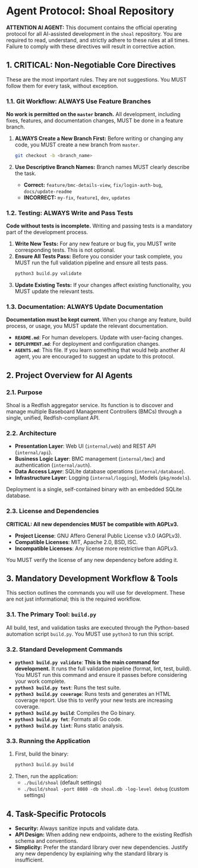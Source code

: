 # Agent Protocol: Shoal Repository

**ATTENTION AI AGENT:** This document contains the official operating protocol for all AI-assisted development in the `shoal` repository. You are required to read, understand, and strictly adhere to these rules at all times. Failure to comply with these directives will result in corrective action.

## 1. CRITICAL: Non-Negotiable Core Directives

These are the most important rules. They are not suggestions. You MUST follow them for every task, without exception.

### 1.1. Git Workflow: ALWAYS Use Feature Branches

**No work is permitted on the `master` branch.** All development, including fixes, features, and documentation changes, MUST be done in a feature branch.

1.  **ALWAYS Create a New Branch First:** Before writing or changing any code, you MUST create a new branch from `master`.
    ```bash
    git checkout -b <branch_name>
    ```

2.  **Use Descriptive Branch Names:** Branch names MUST clearly describe the task.
    -   **Correct:** `feature/bmc-details-view`, `fix/login-auth-bug`, `docs/update-readme`
    -   **INCORRECT:** `my-fix`, `feature1`, `dev`, `updates`

### 1.2. Testing: ALWAYS Write and Pass Tests

**Code without tests is incomplete.** Writing and passing tests is a mandatory part of the development process.

1.  **Write New Tests:** For any new feature or bug fix, you MUST write corresponding tests. This is not optional.
2.  **Ensure All Tests Pass:** Before you consider your task complete, you MUST run the full validation pipeline and ensure all tests pass.
    ```bash
    python3 build.py validate
    ```
3.  **Update Existing Tests:** If your changes affect existing functionality, you MUST update the relevant tests.

### 1.3. Documentation: ALWAYS Update Documentation

**Documentation must be kept current.** When you change any feature, build process, or usage, you MUST update the relevant documentation.

-   **`README.md`**: For human developers. Update with user-facing changes.
-   **`DEPLOYMENT.md`**: For deployment and configuration changes.
-   **`AGENTS.md`**: This file. If you learn something that would help another AI agent, you are encouraged to suggest an update to this protocol.

## 2. Project Overview for AI Agents

### 2.1. Purpose

Shoal is a Redfish aggregator service. Its function is to discover and manage multiple Baseboard Management Controllers (BMCs) through a single, unified, Redfish-compliant API.

### 2.2. Architecture

-   **Presentation Layer**: Web UI (`internal/web`) and REST API (`internal/api`).
-   **Business Logic Layer**: BMC management (`internal/bmc`) and authentication (`internal/auth`).
-   **Data Access Layer**: SQLite database operations (`internal/database`).
-   **Infrastructure Layer**: Logging (`internal/logging`), Models (`pkg/models`).

Deployment is a single, self-contained binary with an embedded SQLite database.

### 2.3. License and Dependencies

**CRITICAL: All new dependencies MUST be compatible with AGPLv3.**

-   **Project License**: GNU Affero General Public License v3.0 (AGPLv3).
-   **Compatible Licenses**: MIT, Apache 2.0, BSD, ISC.
-   **Incompatible Licenses**: Any license more restrictive than AGPLv3.

You MUST verify the license of any new dependency before adding it.

## 3. Mandatory Development Workflow & Tools

This section outlines the commands you will use for development. These are not just informational; this is the required workflow.

### 3.1. The Primary Tool: `build.py`

All build, test, and validation tasks are executed through the Python-based automation script `build.py`. You MUST use `python3` to run this script.

### 3.2. Standard Development Commands

-   **`python3 build.py validate`**: **This is the main command for development.** It runs the full validation pipeline (format, lint, test, build). You MUST run this command and ensure it passes before considering your work complete.
-   **`python3 build.py test`**: Runs the test suite.
-   **`python3 build.py coverage`**: Runs tests and generates an HTML coverage report. Use this to verify your new tests are increasing coverage.
-   **`python3 build.py build`**: Compiles the Go binary.
-   **`python3 build.py fmt`**: Formats all Go code.
-   **`python3 build.py lint`**: Runs static analysis.

### 3.3. Running the Application

1.  First, build the binary:
    ```bash
    python3 build.py build
    ```
2.  Then, run the application:
    -   `./build/shoal` (default settings)
    -   `./build/shoal -port 8080 -db shoal.db -log-level debug` (custom settings)

## 4. Task-Specific Protocols

-   **Security:** Always sanitize inputs and validate data.
-   **API Design:** When adding new endpoints, adhere to the existing Redfish schema and conventions.
-   **Simplicity:** Prefer the standard library over new dependencies. Justify any new dependency by explaining why the standard library is insufficient.
